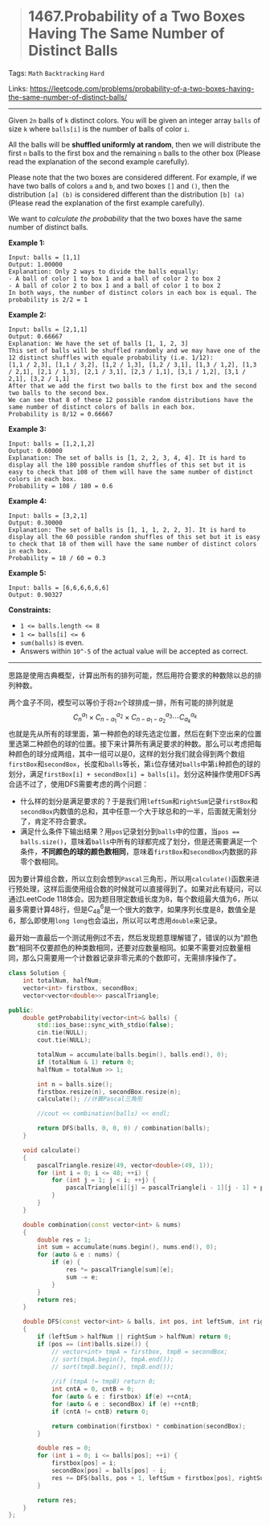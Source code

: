 > # 1467.Probability of a Two Boxes Having The Same Number of Distinct Balls

Tags: `Math` `Backtracking` `Hard`

Links: https://leetcode.com/problems/probability-of-a-two-boxes-having-the-same-number-of-distinct-balls/

-----

Given `2n` balls of `k` distinct colors. You will be given an integer array `balls` of size `k` where `balls[i]` is the number of balls of color `i`. 

All the balls will be **shuffled uniformly at random**, then we will distribute the first `n` balls to the first box and the remaining `n` balls to the other box (Please read the explanation of the second example carefully).

Please note that the two boxes are considered different. For example, if we have two balls of colors `a` and `b`, and two boxes `[]` and `()`, then the distribution `[a] (b)` is considered different than the distribution `[b] (a) `(Please read the explanation of the first example carefully).

We want to *calculate the probability* that the two boxes have the same number of distinct balls.

 

**Example 1:**

```
Input: balls = [1,1]
Output: 1.00000
Explanation: Only 2 ways to divide the balls equally:
- A ball of color 1 to box 1 and a ball of color 2 to box 2
- A ball of color 2 to box 1 and a ball of color 1 to box 2
In both ways, the number of distinct colors in each box is equal. The probability is 2/2 = 1
```

**Example 2:**

```
Input: balls = [2,1,1]
Output: 0.66667
Explanation: We have the set of balls [1, 1, 2, 3]
This set of balls will be shuffled randomly and we may have one of the 12 distinct shuffles with equale probability (i.e. 1/12):
[1,1 / 2,3], [1,1 / 3,2], [1,2 / 1,3], [1,2 / 3,1], [1,3 / 1,2], [1,3 / 2,1], [2,1 / 1,3], [2,1 / 3,1], [2,3 / 1,1], [3,1 / 1,2], [3,1 / 2,1], [3,2 / 1,1]
After that we add the first two balls to the first box and the second two balls to the second box.
We can see that 8 of these 12 possible random distributions have the same number of distinct colors of balls in each box.
Probability is 8/12 = 0.66667
```

**Example 3:**

```
Input: balls = [1,2,1,2]
Output: 0.60000
Explanation: The set of balls is [1, 2, 2, 3, 4, 4]. It is hard to display all the 180 possible random shuffles of this set but it is easy to check that 108 of them will have the same number of distinct colors in each box.
Probability = 108 / 180 = 0.6
```

**Example 4:**

```
Input: balls = [3,2,1]
Output: 0.30000
Explanation: The set of balls is [1, 1, 1, 2, 2, 3]. It is hard to display all the 60 possible random shuffles of this set but it is easy to check that 18 of them will have the same number of distinct colors in each box.
Probability = 18 / 60 = 0.3
```

**Example 5:**

```
Input: balls = [6,6,6,6,6,6]
Output: 0.90327
```

 

**Constraints:**

- `1 <= balls.length <= 8`
- `1 <= balls[i] <= 6`
- `sum(balls)` is even.
- Answers within `10^-5` of the actual value will be accepted as correct.

-------

思路是使用古典概型，计算出所有的排列可能，然后用符合要求的种数除以总的排列种数。

两个盒子不同，模型可以等价于将`2n`个球排成一排，所有可能的排列就是
$$
C_n^{a_1} \times C_{n - a_1}^{a_2} \times C_{n - a_1 - a_2} ^{a_3} \cdots C_{a_k} ^{a_k}
$$
也就是先从所有的球里面，第一种颜色的球先选定位置，然后在剩下空出来的位置里选第二种颜色的球的位置。接下来计算所有满足要求的种数。那么可以考虑把每种颜色的球分成两组，其中一组可以是0，这样的划分我们就会得到两个数组`firstBox`和`secondBox`，长度和`balls`等长，第`i`位存储对`balls`中第`i`种颜色的球的划分，满足`firstBox[i] + secondBox[i] = balls[i]`。划分这种操作使用DFS再合适不过了，使用DFS需要考虑的两个问题：

* 什么样的划分是满足要求的？于是我们用`leftSum`和`rightSum`记录`firstBox`和`secondBox`内数值的总和，其中任意一个大于球总和的一半，后面就无需划分了，肯定不符合要求。
* 满足什么条件下输出结果？用`pos`记录划分到`balls`中的位置，当`pos == balls.size()`，意味着`balls`中所有的球都完成了划分，但是还需要满足一个条件，**不同颜色的球的颜色数相同**，意味着`firstBox`和`secondBox`内数据的非零个数相同。

因为要计算组合数，所以立刻会想到`Pascal`三角形，所以用`calculate()`函数来进行预处理，这样后面使用组合数的时候就可以直接得到了。如果对此有疑问，可以通过LeetCode 118体会。因为题目限定数组长度为8，每个数组最大值为6，所以最多需要计算48行，但是$C_{48}^6$是一个很大的数字，如果序列长度是8，数值全是6，那么即使用`long long`也会溢出，所以可以考虑用`double`来记录。

最开始一直最后一个测试用例过不去，然后发现题意理解错了，错误的以为“颜色数”相同不仅要颜色的种类数相同，还要对应数量相同。如果不需要对应数量相同，那么只需要用一个计数器记录非零元素的个数即可，无需排序操作了。

```c++
class Solution {
    int totalNum, halfNum;
    vector<int> firstbox, secondBox;
    vector<vector<double>> pascalTriangle;    

public:
    double getProbability(vector<int>& balls) {
        std::ios_base::sync_with_stdio(false);
        cin.tie(NULL);
        cout.tie(NULL);

        totalNum = accumulate(balls.begin(), balls.end(), 0);
        if (totalNum & 1) return 0;
        halfNum = totalNum >> 1;

        int n = balls.size();
        firstbox.resize(n), secondBox.resize(n);
        calculate(); //计算Pascal三角形

        //cout << combination(balls) << endl;

        return DFS(balls, 0, 0, 0) / combination(balls);
    }

    void calculate()
    {
        pascalTriangle.resize(49, vector<double>(49, 1));
        for (int i = 0; i <= 48; ++i) {
            for (int j = 1; j < i; ++j) {
                pascalTriangle[i][j] = pascalTriangle[i - 1][j - 1] + pascalTriangle[i - 1][j];
            }
        }
    }

    double combination(const vector<int> & nums)
    {
        double res = 1;
        int sum = accumulate(nums.begin(), nums.end(), 0);
        for (auto & e : nums) {
            if (e) {
                res *= pascalTriangle[sum][e];
                sum -= e;
            }
        }
        return res;
    }

    double DFS(const vector<int> & balls, int pos, int leftSum, int rightSum)
    {
        if (leftSum > halfNum || rightSum > halfNum) return 0;
        if (pos == (int)balls.size()) {
            // vector<int> tmpA = firstbox, tmpB = secondBox;
            // sort(tmpA.begin(), tmpA.end());
            // sort(tmpB.begin(), tmpB.end());
            
            //if (tmpA != tmpB) return 0;
            int cntA = 0, cntB = 0;
            for (auto & e : firstbox) if(e) ++cntA;
            for (auto & e : secondBox) if (e) ++cntB;
            if (cntA != cntB) return 0;

            return combination(firstbox) * combination(secondBox);
        }

        double res = 0;
        for (int i = 0; i <= balls[pos]; ++i) {
            firstbox[pos] = i;
            secondBox[pos] = balls[pos] - i;
            res += DFS(balls, pos + 1, leftSum + firstbox[pos], rightSum + secondBox[pos]);
        }

        return res;
    } 
};
```















